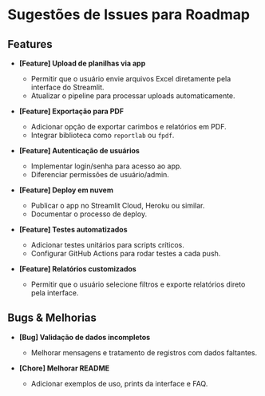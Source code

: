# Sugestões de Issues para Roadmap

## Features

- **[Feature] Upload de planilhas via app**
  - Permitir que o usuário envie arquivos Excel diretamente pela interface do Streamlit.
  - Atualizar o pipeline para processar uploads automaticamente.

- **[Feature] Exportação para PDF**
  - Adicionar opção de exportar carimbos e relatórios em PDF.
  - Integrar biblioteca como `reportlab` ou `fpdf`.

- **[Feature] Autenticação de usuários**
  - Implementar login/senha para acesso ao app.
  - Diferenciar permissões de usuário/admin.

- **[Feature] Deploy em nuvem**
  - Publicar o app no Streamlit Cloud, Heroku ou similar.
  - Documentar o processo de deploy.

- **[Feature] Testes automatizados**
  - Adicionar testes unitários para scripts críticos.
  - Configurar GitHub Actions para rodar testes a cada push.

- **[Feature] Relatórios customizados**
  - Permitir que o usuário selecione filtros e exporte relatórios direto pela interface.

## Bugs & Melhorias

- **[Bug] Validação de dados incompletos**
  - Melhorar mensagens e tratamento de registros com dados faltantes.

- **[Chore] Melhorar README**
  - Adicionar exemplos de uso, prints da interface e FAQ. 